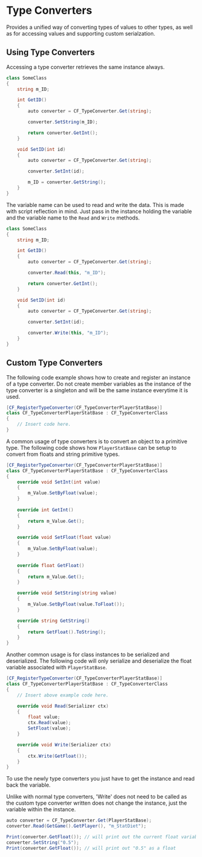 # Type Converters

Provides a unified way of converting types of values to other types, as well as for accessing values and supporting custom serialzation.

## Using Type Converters

Accessing a type converter retrieves the same instance always. 

```csharp
class SomeClass
{
	string m_ID;

	int GetID()
	{
		auto converter = CF_TypeConverter.Get(string);

		converter.SetString(m_ID);

		return converter.GetInt();
	}

	void SetID(int id)
	{
		auto converter = CF_TypeConverter.Get(string);

		converter.SetInt(id);

		m_ID = converter.GetString();
	}
}
```

The variable name can be used to read and write the data. This is made with script reflection in mind. Just pass in the instance holding the variable and the variable name to the `Read` and `Write` methods. 

```csharp
class SomeClass
{
	string m_ID;

	int GetID()
	{
		auto converter = CF_TypeConverter.Get(string);

		converter.Read(this, "m_ID");

		return converter.GetInt();
	}

	void SetID(int id)
	{
		auto converter = CF_TypeConverter.Get(string);

		converter.SetInt(id);

		converter.Write(this, "m_ID");
	}
}
```

## Custom Type Converters

The following code example shows how to create and register an instance of a type converter. Do not create member variables as the instance of the type converter is a singleton and will be the same instance everytime it is used.

```csharp
[CF_RegisterTypeConverter(CF_TypeConverterPlayerStatBase)]
class CF_TypeConverterPlayerStatBase : CF_TypeConverterClass
{
    // Insert code here.
}
```

A common usage of type converters is to convert an object to a primitive type. The following code shows how `PlayerStatBase` can be setup to convert from floats and string primitive types. 

```csharp
[CF_RegisterTypeConverter(CF_TypeConverterPlayerStatBase)]
class CF_TypeConverterPlayerStatBase : CF_TypeConverterClass
{
	override void SetInt(int value)
	{
		m_Value.SetByFloat(value);
	}
	
	override int GetInt()
	{
		return m_Value.Get();
	}

	override void SetFloat(float value)
	{
		m_Value.SetByFloat(value);
	}
	
	override float GetFloat()
	{
		return m_Value.Get();
	}

	override void SetString(string value)
	{
		m_Value.SetByFloat(value.ToFloat());
	}

	override string GetString()
	{
		return GetFloat().ToString();
	}
}
```

Another common usage is for class instances to be serialized and deserialized. The following code will only serialize and deserialize the float variable associated with `PlayerStatBase`.

```csharp
[CF_RegisterTypeConverter(CF_TypeConverterPlayerStatBase)]
class CF_TypeConverterPlayerStatBase : CF_TypeConverterClass
{
    // Insert above example code here.

	override void Read(Serializer ctx)
	{
		float value;
		ctx.Read(value);
		SetFloat(value);
	}

	override void Write(Serializer ctx)
	{
		ctx.Write(GetFloat());
	}
}
```

To use the newly type converters you just have to get the instance and read back the variable.

Unlike with normal type converters, 'Write' does not need to be called as the custom type converter written does not change the instance, just the variable within the instance.

```csharp
auto converter = CF_TypeConverter.Get(PlayerStatBase);
converter.Read(GetGame().GetPlayer(), "m_StatDiet");

Print(converter.GetFloat()); // will print out the current float variable associated with the player
converter.SetString("0.5");
Print(converter.GetFloat()); // will print out "0.5" as a float
```
